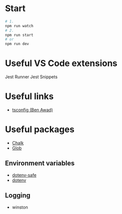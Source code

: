 

# Start

```sh
# 1. 
npm run watch
# 2.
npm run start
# or
npm run dev
```

# Useful VS Code extensions

Jest Runner
Jest Snippets


# Useful links

 - [tsconfig (Ben Awad)](https://github.com/benawad/tsconfig.json/tree/master/src/config)

# Useful packages

- [Chalk](https://github.com/chalk/chalk#readme)
- [Glob](https://github.com/isaacs/node-glob#readme)

## Environment variables
- [dotenv-safe](https://www.npmjs.com/package/dotenv-safe)
- [dotenv](https://www.npmjs.com/package/dotenv)

## Logging
 - winston
